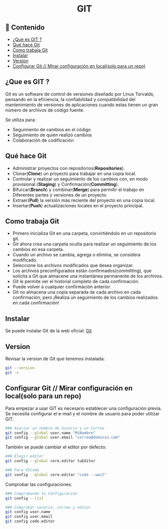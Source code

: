 <h1 align="center">GIT</h1>

<h2>📑 Contenido</h2>

- [¿Que es GIT ?](#que-es-git-)
- [Qué hace Git](#qué-hace-git)
- [Como trabaja Git](#como-trabaja-git)
- [Instalar](#instalar)
- [Version](#version)
- [Configurar Git // Mirar configuración en local(solo para un repo)](#configurar-git--mirar-configuración-en-localsolo-para-un-repo)

## ¿Que es GIT ?

Git es un software de control de versiones diseñado por Linus Torvalds, pensando en la eficiencia, la confiabilidad y compatibilidad del mantenimiento de versiones de aplicaciones cuando estas tienen un gran número de archivos de código fuente.

Se utiliza para:

- Seguimiento de cambios en el código
- Seguimiento de quién realizó cambios
- Colaboración de codificación

## Qué hace Git

- Administrar proyectos con repositorios(**Repositories**).
- Clonar(**Clone**) un proyecto para trabajar en una copia local.
- Controlar y realizar un seguimiento de los cambios con, en modo provisional.(**Staging**) y Confirmación(**Committing**).
- Bifurcar(**Branch**) y combinar(**Merge**) para permitir el trabajo en Diferentes partes y versiones de un proyecto.
- Extraer(**Pull**) la versión más reciente del proyecto en una copia local.
- Insertar(**Push**) actualizaciones locales en el proyecto principal.

## Como trabaja Git

- Primero inicializa Git en una carpeta, convirtiéndolo en un repositorio git.
- Git ahora crea una carpeta oculta para realizar un seguimiento de los cambios en esa carpeta.
- Cuando un archivo se cambia, agrega o elimina, se considera modificado.
- Seleccione los archivos modificados que desea organizar.
- Los archivos preconfigurados están confirmados(committing), que solicita a Git que almacene una instantánea permanente de los archivos.
- Git le permite ver el historial completo de cada confirmación.
- Puede volver a cualquier confirmación anterior.
- Git no almacena una copia separada de cada archivo en cada confirmación, pero ¡Realiza un seguimiento de los cambios realizados en cada confirmación!

## Instalar

Se puede instalar Git de la web oficial: [Git](https://www.git-scm.com/)

## Version

Revisar la version de Git que tenemos instalada:

```bash
git --version
git -v
```

## Configurar Git // Mirar configuración en local(solo para un repo)

Para empezar a usar GIT es necesario establecer una configuración previa.
Se necesita configurar el e-mail y el nombre de usuario para poder utilizar GIT.

```bash
### Asociar un nombre de Usuario y un Correo
git config --global user.name "MiNombre"
git config --global user.email "correo@dominio.com"
```

También se puede cambiar el editor por defecto:

```bash
### Elegir editor
git config --global core.editor tuEditor

### Para VSCode
git config --global core.editor "code --wait"
```

Comprobar las configuraciones:

```bash
### Comprobando tu Configuración
git config --list

### Comprobar usuario, correo y editor
git config user.name
git config user.email
git config code.editor
```
